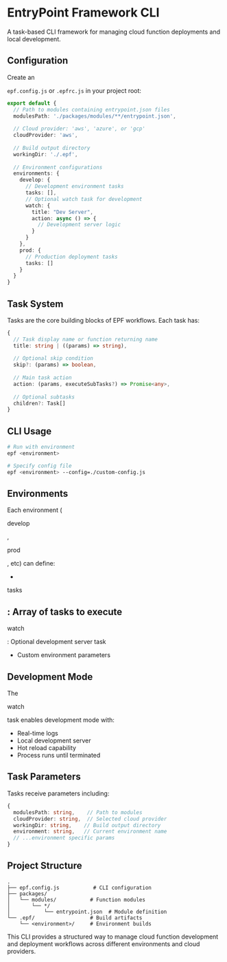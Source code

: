 # EntryPoint Framework CLI

A task-based CLI framework for managing cloud function deployments and local development.

## Configuration

Create an 

`epf.config.js` or `.epfrc.js` in your project root:

```typescript
export default {
  // Path to modules containing entrypoint.json files
  modulesPath: './packages/modules/**/entrypoint.json',
  
  // Cloud provider: 'aws', 'azure', or 'gcp'
  cloudProvider: 'aws',
  
  // Build output directory
  workingDir: './.epf',
  
  // Environment configurations
  environments: {
    develop: {
      // Development environment tasks
      tasks: [],
      // Optional watch task for development
      watch: {
        title: "Dev Server",
        action: async () => {
          // Development server logic
        }
      }
    },
    prod: {
      // Production deployment tasks 
      tasks: []
    }
  }
}
```

## Task System

Tasks are the core building blocks of EPF workflows. Each task has:

```typescript
{
  // Task display name or function returning name
  title: string | ((params) => string),
  
  // Optional skip condition
  skip?: (params) => boolean,
  
  // Main task action
  action: (params, executeSubTasks?) => Promise<any>,
  
  // Optional subtasks
  children?: Task[]
}
```

## CLI Usage

```bash
# Run with environment
epf <environment>

# Specify config file
epf <environment> --config=./custom-config.js
```

## Environments

Each environment (

develop

, 

prod

, etc) can define:

- 

tasks

: Array of tasks to execute
- 

watch

: Optional development server task
- Custom environment parameters

## Development Mode

The 

watch

 task enables development mode with:

- Real-time logs
- Local development server
- Hot reload capability
- Process runs until terminated

## Task Parameters

Tasks receive parameters including:

```typescript
{
  modulesPath: string,    // Path to modules
  cloudProvider: string,  // Selected cloud provider
  workingDir: string,    // Build output directory
  environment: string,   // Current environment name
  // ...environment specific params
}
```

## Project Structure

```
.
├── epf.config.js           # CLI configuration
├── packages/
│   └── modules/           # Function modules
│       └── */
│           └── entrypoint.json  # Module definition
└── .epf/                  # Build artifacts
    └── <environment>/     # Environment builds
```

This CLI provides a structured way to manage cloud function development and deployment workflows across different environments and cloud providers.
